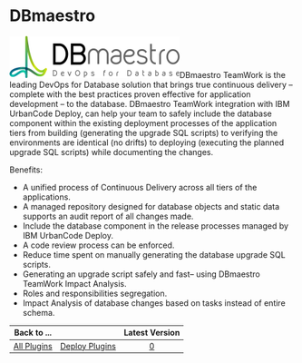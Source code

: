 
# DBmaestro


![DBmaetro Logo](media/logo-300x74.png)DBmaestro TeamWork is the leading DevOps for Database solution that brings true continuous delivery – complete with the best practices proven effective for application development – to the database. DBmaestro TeamWork integration with IBM UrbanCode Deploy, can help your team to safely include the database component within the existing deployment processes of the application tiers from building (generating the upgrade SQL scripts) to verifying the environments are identical (no drifts) to deploying (executing the planned upgrade SQL scripts) while documenting the changes.

Benefits:

* A unified process of Continuous Delivery across all tiers of the applications.
* A managed repository designed for database objects and static data supports an audit report of all changes made.
* Include the database component in the release processes managed by IBM UrbanCode Deploy.
* A code review process can be enforced.
* Reduce time spent on manually generating the database upgrade SQL scripts.
* Generating an upgrade script safely and fast– using DBmaestro TeamWork Impact Analysis.
* Roles and responsibilities segregation.
* Impact Analysis of database changes based on tasks instead of entire schema.



|Back to ...||Latest Version|
| :---: | :---: | :---: |
|[All Plugins](../../index.md)|[Deploy Plugins](../README.md)|[0]()|
